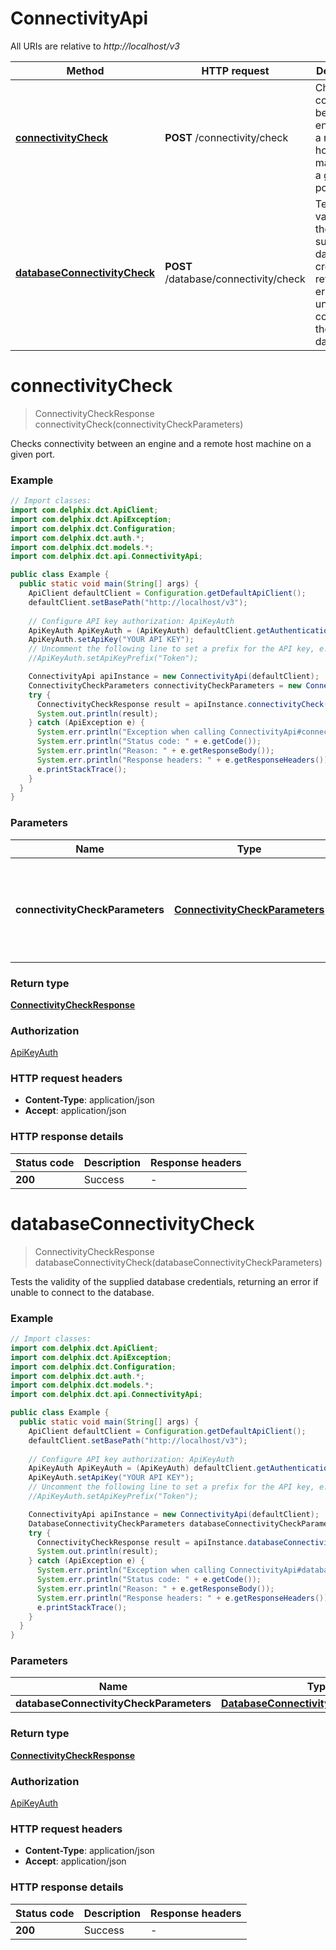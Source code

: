 # ConnectivityApi

All URIs are relative to *http://localhost/v3*

Method | HTTP request | Description
------------- | ------------- | -------------
[**connectivityCheck**](ConnectivityApi.md#connectivityCheck) | **POST** /connectivity/check | Checks connectivity between an engine and a remote host machine on a given port.
[**databaseConnectivityCheck**](ConnectivityApi.md#databaseConnectivityCheck) | **POST** /database/connectivity/check | Tests the validity of the supplied database credentials, returning an error if unable to connect to the database.


<a name="connectivityCheck"></a>
# **connectivityCheck**
> ConnectivityCheckResponse connectivityCheck(connectivityCheckParameters)

Checks connectivity between an engine and a remote host machine on a given port.

### Example
```java
// Import classes:
import com.delphix.dct.ApiClient;
import com.delphix.dct.ApiException;
import com.delphix.dct.Configuration;
import com.delphix.dct.auth.*;
import com.delphix.dct.models.*;
import com.delphix.dct.api.ConnectivityApi;

public class Example {
  public static void main(String[] args) {
    ApiClient defaultClient = Configuration.getDefaultApiClient();
    defaultClient.setBasePath("http://localhost/v3");
    
    // Configure API key authorization: ApiKeyAuth
    ApiKeyAuth ApiKeyAuth = (ApiKeyAuth) defaultClient.getAuthentication("ApiKeyAuth");
    ApiKeyAuth.setApiKey("YOUR API KEY");
    // Uncomment the following line to set a prefix for the API key, e.g. "Token" (defaults to null)
    //ApiKeyAuth.setApiKeyPrefix("Token");

    ConnectivityApi apiInstance = new ConnectivityApi(defaultClient);
    ConnectivityCheckParameters connectivityCheckParameters = new ConnectivityCheckParameters(); // ConnectivityCheckParameters | The api to check connectivity of engine and a remote host on given port.
    try {
      ConnectivityCheckResponse result = apiInstance.connectivityCheck(connectivityCheckParameters);
      System.out.println(result);
    } catch (ApiException e) {
      System.err.println("Exception when calling ConnectivityApi#connectivityCheck");
      System.err.println("Status code: " + e.getCode());
      System.err.println("Reason: " + e.getResponseBody());
      System.err.println("Response headers: " + e.getResponseHeaders());
      e.printStackTrace();
    }
  }
}
```

### Parameters

Name | Type | Description  | Notes
------------- | ------------- | ------------- | -------------
 **connectivityCheckParameters** | [**ConnectivityCheckParameters**](ConnectivityCheckParameters.md)| The api to check connectivity of engine and a remote host on given port. |

### Return type

[**ConnectivityCheckResponse**](ConnectivityCheckResponse.md)

### Authorization

[ApiKeyAuth](../README.md#ApiKeyAuth)

### HTTP request headers

 - **Content-Type**: application/json
 - **Accept**: application/json

### HTTP response details
| Status code | Description | Response headers |
|-------------|-------------|------------------|
**200** | Success |  -  |

<a name="databaseConnectivityCheck"></a>
# **databaseConnectivityCheck**
> ConnectivityCheckResponse databaseConnectivityCheck(databaseConnectivityCheckParameters)

Tests the validity of the supplied database credentials, returning an error if unable to connect to the database.

### Example
```java
// Import classes:
import com.delphix.dct.ApiClient;
import com.delphix.dct.ApiException;
import com.delphix.dct.Configuration;
import com.delphix.dct.auth.*;
import com.delphix.dct.models.*;
import com.delphix.dct.api.ConnectivityApi;

public class Example {
  public static void main(String[] args) {
    ApiClient defaultClient = Configuration.getDefaultApiClient();
    defaultClient.setBasePath("http://localhost/v3");
    
    // Configure API key authorization: ApiKeyAuth
    ApiKeyAuth ApiKeyAuth = (ApiKeyAuth) defaultClient.getAuthentication("ApiKeyAuth");
    ApiKeyAuth.setApiKey("YOUR API KEY");
    // Uncomment the following line to set a prefix for the API key, e.g. "Token" (defaults to null)
    //ApiKeyAuth.setApiKeyPrefix("Token");

    ConnectivityApi apiInstance = new ConnectivityApi(defaultClient);
    DatabaseConnectivityCheckParameters databaseConnectivityCheckParameters = new DatabaseConnectivityCheckParameters(); // DatabaseConnectivityCheckParameters | 
    try {
      ConnectivityCheckResponse result = apiInstance.databaseConnectivityCheck(databaseConnectivityCheckParameters);
      System.out.println(result);
    } catch (ApiException e) {
      System.err.println("Exception when calling ConnectivityApi#databaseConnectivityCheck");
      System.err.println("Status code: " + e.getCode());
      System.err.println("Reason: " + e.getResponseBody());
      System.err.println("Response headers: " + e.getResponseHeaders());
      e.printStackTrace();
    }
  }
}
```

### Parameters

Name | Type | Description  | Notes
------------- | ------------- | ------------- | -------------
 **databaseConnectivityCheckParameters** | [**DatabaseConnectivityCheckParameters**](DatabaseConnectivityCheckParameters.md)|  |

### Return type

[**ConnectivityCheckResponse**](ConnectivityCheckResponse.md)

### Authorization

[ApiKeyAuth](../README.md#ApiKeyAuth)

### HTTP request headers

 - **Content-Type**: application/json
 - **Accept**: application/json

### HTTP response details
| Status code | Description | Response headers |
|-------------|-------------|------------------|
**200** | Success |  -  |

